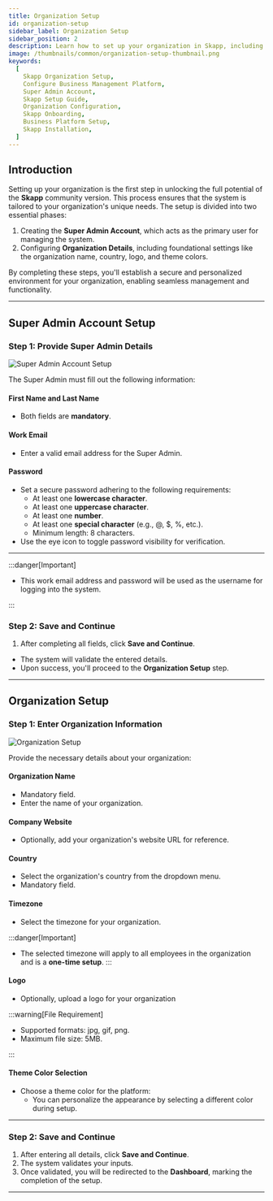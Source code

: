 ```yaml
---
title: Organization Setup
id: organization-setup
sidebar_label: Organization Setup
sidebar_position: 2
description: Learn how to set up your organization in Skapp, including creating the Super Admin account and configuring organization details for a personalized and secure environment.
image: /thumbnails/common/organization-setup-thumbnail.png
keywords:
  [
    Skapp Organization Setup,
    Configure Business Management Platform,
    Super Admin Account,
    Skapp Setup Guide,
    Organization Configuration,
    Skapp Onboarding,
    Business Platform Setup,
    Skapp Installation,
  ]
---
```


## Introduction

Setting up your organization is the first step in unlocking the full potential of the **Skapp** community version. This process ensures that the system is tailored to your organization's unique needs. The setup is divided into two essential phases:

1. Creating the **Super Admin Account**, which acts as the primary user for managing the system.
2. Configuring **Organization Details**, including foundational settings like the organization name, country, logo, and theme colors.

By completing these steps, you'll establish a secure and personalized environment for your organization, enabling seamless management and functionality.

---

## Super Admin Account Setup

### Step 1: Provide Super Admin Details

![Super Admin Account Setup ](/common/super-admin-account-setup.png)

The Super Admin must fill out the following information:

#### First Name and Last Name

- Both fields are **mandatory**.

#### Work Email

- Enter a valid email address for the Super Admin.

#### Password

- Set a secure password adhering to the following requirements:
  - At least one **lowercase character**.
  - At least one **uppercase character**.
  - At least one **number**.
  - At least one **special character** (e.g., @, $, %, etc.).
  - Minimum length: 8 characters.
- Use the eye icon to toggle password visibility for verification.

---

:::danger[Important]

- This work email address and password will be used as the username for logging into the system.

:::

### Step 2: Save and Continue

1. After completing all fields, click **Save and Continue**.

- The system will validate the entered details.
- Upon success, you'll proceed to the **Organization Setup** step.

---

## Organization Setup

### Step 1: Enter Organization Information

![Organization Setup ](/common/organization-setup.png)

Provide the necessary details about your organization:

#### Organization Name

- Mandatory field.
- Enter the name of your organization.

#### Company Website

- Optionally, add your organization's website URL for reference.

#### Country

- Select the organization's country from the dropdown menu.
- Mandatory field.

#### Timezone

- Select the timezone for your organization.

:::danger[Important]

- The selected timezone will apply to all employees in the organization and is a **one-time setup**.
  :::

#### Logo

- Optionally, upload a logo for your organization

:::warning[File Requirement]

- Supported formats: jpg, gif, png.
- Maximum file size: 5MB.

:::

#### Theme Color Selection

- Choose a theme color for the platform:
  - You can personalize the appearance by selecting a different color during setup.

---

### Step 2: Save and Continue

1. After entering all details, click **Save and Continue**.
2. The system validates your inputs.
3. Once validated, you will be redirected to the **Dashboard**, marking the completion of the setup.

---

